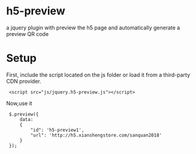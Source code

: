 
# h5-preview
a jquery plugin with preview the h5 page and automatically generate a preview QR code

# Setup

First, include the script located on the js folder or load it from a third-party CDN provider.

     <script src="js/jquery.h5-preview.js"></script>
	 

Now,use it

     $.preview({
         data: 
		 {
             "id": 'h5-preview1',
             "url": 'http://h5.xianshengstore.com/sanquan2018'
         }
     });
					
